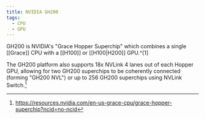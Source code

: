 ```yaml
---
title: NVIDIA GH200
tags:
  - CPU
  - GPU
---
```

GH200 is NVIDIA's "Grace Hopper Superchip" which combines a single [[Grace]] CPU with a [[H100]] or [[H100|H200]] GPU.^[1]

The GH200 platform also supports 18x NVLink 4 lanes out of each Hopper GPU, allowing for two GH200 superchips to be coherently connected (forming "GH200 NVL") or up to 256 GH200 superchips using NVLink Switch.[^1]

[^1]: https://resources.nvidia.com/en-us-grace-cpu/grace-hopper-superchip?ncid=no-ncid